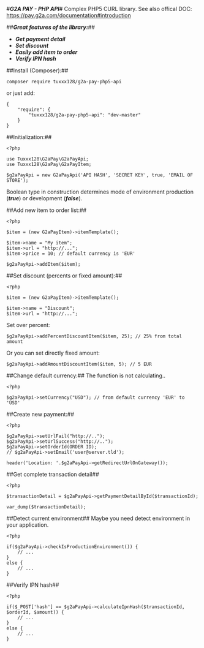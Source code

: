 #***G2A PAY - PHP API***#
Complex PHP5 CURL library. See also offical DOC: https://pay.g2a.com/documentation#introduction

##***Great features of the library:***##
- ***Get payment detail***
- ***Set discount***
- ***Easily add item to order***
- ***Verify IPN hash***

##Install (Composer):##

```
composer require tuxxx128/g2a-pay-php5-api
```
or just add:
```
{
    "require": {
        "tuxxx128/g2a-pay-php5-api": "dev-master"
    }
}
```

##Initialization:##

```
<?php 

use Tuxxx128\G2aPay\G2aPayApi;
use Tuxxx128\G2aPay\G2aPayItem;

$g2aPayApi = new G2aPayApi('API HASH', 'SECRET KEY', true, 'EMAIL OF STORE');
```

Boolean type in construction determines mode of environment production (***true***) or development (***false***).

##Add new item to order list:##
```
<?php 

$item = (new G2aPayItem)->itemTemplate();

$item->name = "My item";
$item->url = "http://...";
$item->price = 10; // default currency is 'EUR'

$g2aPayApi->addItem($item);
```

##Set discount (percents or fixed amount):##
```
<?php 

$item = (new G2aPayItem)->itemTemplate();

$item->name = "Discount";
$item->url = "http://...";
```

Set over percent:

```
$g2aPayApi->addPercentDiscountItem($item, 25); // 25% from total amount
```

Or you can set directly fixed amount:

```
$g2aPayApi->addAmountDiscountItem($item, 5); // 5 EUR
```

##Change default currency:##
The function is not calculating..

```
<?php

$g2aPayApi->setCurrency("USD"); // from default currency 'EUR' to 'USD'
```

##Create new payment:##

```
<?php

$g2aPayApi->setUrlFail("http://..");
$g2aPayApi->setUrlSuccess("http://..");
$g2aPayApi->setOrderId(ORDER ID);
// $g2aPayApi->setEmail('user@server.tld');

header('Location: '.$g2aPayApi->getRedirectUrlOnGateway());
```

##Get complete transaction detail##

```
<?php 

$transactionDetail = $g2aPayApi->getPaymentDetailById($transactionId);

var_dump($transactionDetail);
```

##Detect current environment##
Maybe you need detect environment in your application.

```
<?php 

if($g2aPayApi->checkIsProductionEnvironment()) {
	// ...
}
else {
	// ...
}
```

##Verify IPN hash##

```
<?php 

if($_POST['hash'] == $g2aPayApi->calculateIpnHash($transactionId, $orderId, $amount)) {
	// ...
}
else {
	// ...
}
```